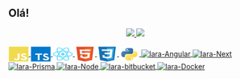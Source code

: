
## Olá!

<div align="center">
  <a href="https://github.com/IaraFV">
  <img height="180em" src="https://github-readme-stats.vercel.app/api?username=IaraFV&show_icons=true&theme=dracula&include_all_commits=true&count_private=true"/>
  <img height="180em" src="https://github-readme-stats.vercel.app/api/top-langs/?username=IaraFV&layout=compact&langs_count=7&theme=dracula"/>
</div>

<div style="display: inline_block"><br>
  <img align="center" alt="Iara-Js" height="30" width="40" src="https://raw.githubusercontent.com/devicons/devicon/master/icons/javascript/javascript-plain.svg">
  <img align="center" alt="Iara-Ts" height="30" width="40" src="https://raw.githubusercontent.com/devicons/devicon/master/icons/typescript/typescript-plain.svg">
  <img align="center" alt="Iara-React" height="30" width="40" src="https://raw.githubusercontent.com/devicons/devicon/master/icons/react/react-original.svg">
  <img align="center" alt="Iara-HTML" height="30" width="40" src="https://raw.githubusercontent.com/devicons/devicon/master/icons/html5/html5-original.svg">
  <img align="center" alt="Iara-CSS" height="30" width="40" src="https://raw.githubusercontent.com/devicons/devicon/master/icons/css3/css3-original.svg">
  <img align="center" alt="Iara-Python" height="30" width="40" src="https://raw.githubusercontent.com/devicons/devicon/master/icons/python/python-original.svg">
  <img align="center" alt="Iara-Angular" height="30" width="40" src="https://cdn.jsdelivr.net/gh/devicons/devicon@latest/icons/angular/angular-original.svg" />
  <img align="center" alt="Iara-Next" height="30" width="40" src="https://cdn.jsdelivr.net/gh/devicons/devicon@latest/icons/nextjs/nextjs-plain.svg" />
  <img  align="center" alt="Iara-Prisma" height="30" width="40" src="https://cdn.jsdelivr.net/gh/devicons/devicon@latest/icons/prisma/prisma-original-wordmark.svg" />
  <img align="center" alt="Iara-Node" height="30" width="40" src="https://cdn.jsdelivr.net/gh/devicons/devicon@latest/icons/nodejs/nodejs-original-wordmark.svg" />
  <img align="center" alt="Iara-bitbucket" height="30" width="40"  src="https://cdn.jsdelivr.net/gh/devicons/devicon@latest/icons/bitbucket/bitbucket-original-wordmark.svg" />  
  <img align="center" alt="Iara-Docker" height="30" width="40" src="https://cdn.jsdelivr.net/gh/devicons/devicon@latest/icons/docker/docker-original.svg" />
          
</div>
  

